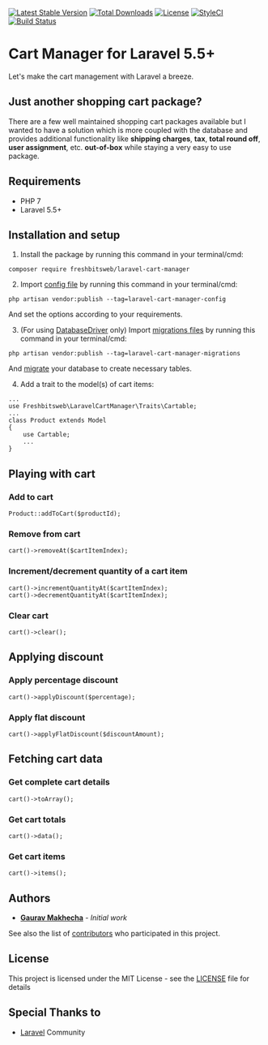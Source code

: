 [![Latest Stable Version](https://poser.pugx.org/freshbitsweb/laravel-cart-manager/v/stable)](https://packagist.org/packages/freshbitsweb/laravel-cart-manager)
[![Total Downloads](https://poser.pugx.org/freshbitsweb/laravel-cart-manager/downloads)](https://packagist.org/packages/freshbitsweb/laravel-cart-manager)
[![License](https://poser.pugx.org/freshbitsweb/laravel-cart-manager/license)](https://packagist.org/packages/freshbitsweb/laravel-cart-manager)
[![StyleCI](https://styleci.io/repos/115199831/shield?branch=master)](https://styleci.io/repos/115199831)
[![Build Status](https://travis-ci.com/freshbitsweb/laravel-cart-manager.svg?branch=master)](https://travis-ci.com/freshbitsweb/laravel-cart-manager)

# Cart Manager for Laravel 5.5+
Let's make the cart management with Laravel a breeze.

## Just another shopping cart package?
There are a few well maintained shopping cart packages available but I wanted to have a solution which is more coupled with the database and provides additional functionality like **shipping charges**, **tax**, **total round off**, **user assignment**, etc. __out-of-box__ while staying a very easy to use package.


## Requirements

* PHP 7
* Laravel 5.5+

## Installation and setup

1) Install the package by running this command in your terminal/cmd:
```
composer require freshbitsweb/laravel-cart-manager
```

2) Import [config file](https://github.com/freshbitsweb/laravel-cart-manager/blob/master/config/cart_manager.php) by running this command in your terminal/cmd:
```
php artisan vendor:publish --tag=laravel-cart-manager-config
```
And set the options according to your requirements.

3) (For using [DatabaseDriver](https://github.com/freshbitsweb/laravel-cart-manager/blob/master/src/Drivers/DatabaseDriver.php) only) Import [migrations files](https://github.com/freshbitsweb/laravel-cart-manager/tree/master/database/migrations) by running this command in your terminal/cmd:
```
php artisan vendor:publish --tag=laravel-cart-manager-migrations
```
And [migrate](https://laravel.com/docs/master/migrations#running-migrations) your database to create necessary tables.

4) Add a trait to the model(s) of cart items:
```
...
use Freshbitsweb\LaravelCartManager\Traits\Cartable;
...
class Product extends Model
{
    use Cartable;
    ...
}
```

## Playing with cart
### Add to cart
```
Product::addToCart($productId);
```

### Remove from cart
```
cart()->removeAt($cartItemIndex);
```

### Increment/decrement quantity of a cart item
```
cart()->incrementQuantityAt($cartItemIndex);
cart()->decrementQuantityAt($cartItemIndex);
```

### Clear cart
```
cart()->clear();
```

## Applying discount
### Apply percentage discount
```
cart()->applyDiscount($percentage);
```

### Apply flat discount
```
cart()->applyFlatDiscount($discountAmount);
```

## Fetching cart data
### Get complete cart details
```
cart()->toArray();
```

### Get cart totals
```
cart()->data();
```

### Get cart items
```
cart()->items();
```


## Authors

* [**Gaurav Makhecha**](https://github.com/gauravmak) - *Initial work*

See also the list of [contributors](https://github.com/freshbitsweb/laravel-cart-manager/graphs/contributors) who participated in this project.

## License

This project is licensed under the MIT License - see the [LICENSE](LICENSE) file for details

## Special Thanks to

* [Laravel](https://laravel.com) Community

